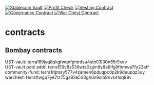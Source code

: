 [![Stablecoin Vault](https://github.com/White-Whale-Defi-Platform/contracts/actions/workflows/stablecoin-vault.yml/badge.svg)](https://github.com/White-Whale-Defi-Platform/contracts/actions/workflows/stablecoin-vault.yml)
[![Profit Check](https://github.com/White-Whale-Defi-Platform/contracts/actions/workflows/profit_check.yml/badge.svg)](https://github.com/White-Whale-Defi-Platform/contracts/actions/workflows/profit_check.yml)
[![Vesting Contract](https://github.com/White-Whale-Defi-Platform/contracts/actions/workflows/vesting.yml/badge.svg)](https://github.com/White-Whale-Defi-Platform/contracts/actions/workflows/vesting.yml)
[![Governance Contract](https://github.com/White-Whale-Defi-Platform/contracts/actions/workflows/governance_contract.yml/badge.svg)](https://github.com/White-Whale-Defi-Platform/contracts/actions/workflows/governance_contract.yml)
[![War Chest Contract](https://github.com/White-Whale-Defi-Platform/contracts/actions/workflows/war_chest.yml/badge.svg)](https://github.com/White-Whale-Defi-Platform/contracts/actions/workflows/war_chest.yml)

# contracts

## Bombay contracts

UST-vault: terra169jyq8qkgfwqnfghtrdsu4stn03l30n65r9xdv <br />
UST-vault pool addr: terra156v8s539wtz0sjpn8y8a8lfg8fhmwa7fy22aff <br />
community-fund: terra1rlptsry577v4zamen6pduqpc0p2k9deupqz3uy <br />
warchest: terra1twgq7ye7rz75gs82e503gh6n9cm8nvs4tsq88v <br />
